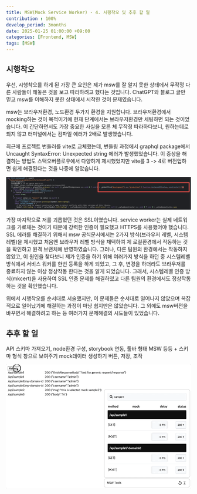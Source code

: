 ```yaml
---
title: MSW(Mock Service Worker) - 4. 시행착오 및 추후 할 일
contribution : 100%
develop_period: 3months
date: 2025-01-25 01:00:00 +09:00
categories: [Frontend, MSW]
tags: [MSW]
---
```


## **시행착오**

우선, 시행착오를 하게 된 가장 큰 요인은 제가 msw를 잘 알지 못한 상태에서 무작정 다른 사람들이 해놓은 것을 보고 따라하려고 했다는 것입니다. ChatGPT와 블로그 글만 믿고 msw를 이해하지 못한 상태에서 시작한 것이 문제였습니다.

msw는 브라우저환경, 노드환경 두가지 환경을 지원합니다. 브라우저환경에서 mocking하는 것이 목적이기에 현재 단계에서는 브라우저환경만 세팅하면 되는 것이었습니다. 이 간단하면서도 가장 중요한 사실을 모른 체 무작정 따라하다보니, 원하는데로 되지 않고 터미널에서는 컴파일 에러가 2배로 발생했습니다.

최근에 프로젝트 번들러를 vite로 교체했는데, 번들링 과정에서 graphql package에서 Uncaught SyntaxError: Unexpected string 에러가 발생했었습니다. 이 증상을 해결하는 방법도 스택오버플로우에서 다양하게 제시했었지만 vite를 3 -> 4로 버전업하면 쉽게 해결된다는 것을 나중에 알았습니다.

![image.png](/assets/img/2025-01-25/2025-01-25-MSW_4_1.png)

가장 마지막으로 저를 괴롭혔던 것은 SSL이였습니다. service worker는 실제 네트워크를 가로채는 것이기 때문에 강력한 인증이 필요했고 HTTPS를 사용했어야 했습니다. SSL 에러를 해결하기 위해서 msw 공식문서에서는 2가지 방식(브라우저 레벨, 시스템레벨)을 제시했고 처음엔 브라우저 레벨 방식을 채택하여 제 로컬환경에서 작동하는 것을 확인하고 원격 브랜치에 반영하였습니다. 그러나, 다른 팀원의 환경에서는 작동하지 않았고, 이 원인을 찾다보니 제가 인증을 하기 위해 여러가지 방식을 하던 중 시스템레벨 방식에서 서비스 워커를 한번 등록을 하게 되었고, 그 후, 변경을 하더라도 브라우저를 종료하지 않는 이상 정상작동 한다는 것을 알게 되었습니다. 그래서, 시스템레벨 인증 방식(mkcert)을 사용하여 SSL 인증 문제를 해결하였고 다른 팀원의 환경에서도 정상작동 하는 것을 확인했습니다.

위에서 시행착오를 순서대로 서술했지만, 이 문제들은 순서대로 일어나지 않았으며 복잡적으로 일어났기에 해결하는 과정이 마냥 쉽지만은 않았습니다. 그 외에도 msw버전을 바꾸면서 해결하려고 하는 등 여러가지 문제해결의 시도들이 있었습니다.

## **추후 할 일**

API 스키마 가져오기, node환경 구성, storybook 연동, 툴바 형태 MSW 등등 + 스키마 형식 창으로 보여주기 mock데이터 생성하기 버튼, 저장, 조작

![image.png](/assets/img/2025-01-25/2025-01-25-MSW_4_2.png)